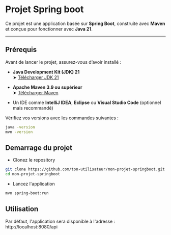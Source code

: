 # Projet Spring boot

Ce projet est une application basée sur **Spring Boot**, construite avec **Maven** et conçue pour fonctionner avec **Java 21**.

---

## Prérequis

Avant de lancer le projet, assurez-vous d’avoir installé :

- **Java Development Kit (JDK) 21**  
  ➤ [Télécharger JDK 21](https://www.graalvm.org/downloads/)

- **Apache Maven 3.9 ou supérieur**  
  ➤ [Télécharger Maven](https://maven.apache.org/download.cgi)

- Un IDE comme **IntelliJ IDEA**, **Eclipse** ou **Visual Studio Code** (optionnel mais recommandé)

Vérifiez vos versions avec les commandes suivantes :

```bash
java -version
mvn -version
```

## Demarrage du projet

- Clonez le repository
```bash
git clone https://github.com/ton-utilisateur/mon-projet-springboot.git
cd mon-projet-springboot
```

- Lancez l'application
```bash
mvn spring-boot:run
```

## Utilisation

Par défaut, l'application sera disponible à l'adresse : http://localhost:8080/api